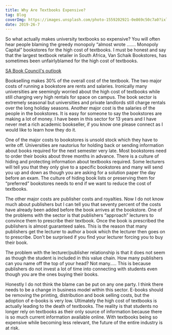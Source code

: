 ```yaml
---
title: Why Are Textbooks Expensive?
tag: Blog
coverImg: https://images.unsplash.com/photo-1559202921-0e869c50c7a0?ixlib=rb-1.2.1&ixid=eyJhcHBfaWQiOjEyMDd9&auto=format&fit=crop&w=1306&q=80
date: 2019-26-7
---
```




So what actually makes university textbooks so expensive? You will often hear people blaming the greedy monopoly “almost wrote ……. Monopoly Capital” bookstores for the high cost of textbooks. I must be honest and say that the largest textbook retailer in South Africa, Van Schaik Bookstores, has sometimes been unfairlyblamed for the high cost of textbooks.


[SA Book Council's outlook](http://sabookcouncil.co.za/wp-content/uploads/Cost-of-books-study.pdf)

Bookselling makes 30% of the overall cost of the textbook. The two major costs of running a bookstore are rents and salaries. Ironically many universities are seemingly worried about the high cost of textbooks while still charging very high rentals for space on campus. The book sector is extremely seasonal but universities and private landlords still charge rentals over the long holiday seasons. Another major cost is the salaries of the people in the bookstores. It is easy for someone to say the bookstores are making a lot of money. I have been in this sector for 13 years and I have never met a rich academic bookseller, if you know one please connect as I would like to learn how they do it. 

One of the major costs to bookstores is unsold stock which they have to write off. Universities are nautorius for holding back or sending information about books required for the next semester very late. Most bookstores need to order their books about three months in advance. There is a culture of hiding and protecting information about textbooks required. Some lecturers will tell you that they only give to a specific bookstores and many will send you up and down as though you are asking for a solution paper the day before an exam. The culture of hiding book lists or preserving them for  “preferred” bookstores needs to end if we want to reduce the cost of textbooks.

The other major costs are publisher costs and royalties. Now I do not know much about publishers but I can tell you that seventy percent of the costs have already been added before the book arrives at the bookstore. One of the problems with the sector is that publishers “approach” lecturers to convince them to prescribe their textbook. Once the book is prescribed the publishers is almost guaranteed sales. This is the reason that many publishers get the lecturer to author a book which the lecturer then goes on to prescribe. Don't be surprised if you find your lecturer forcing you to buy their book.

The problem with the lecturer/publisher relationship is that it does not seem as though the student is included in this value chain. How many publishers can you name off the top of your head? Not many….. This is because publishers do not invest a lot of time into connecting with students even though you are the ones buying their books.

Honestly I do not think the blame can be put on any one party. I think there needs to be a change in business model within this sector. E-books should be removing the printing, distribution and book selling costs, but the adoption of e-books is very low. Ultimately the high cost of textbooks is actually leading to the death of textbooks. The reality is that students no longer rely on textbooks as their only source of information because there is so much current information available online. With textbooks being so expensive while becoming less relevant, the future of the entire industry is at risk.


